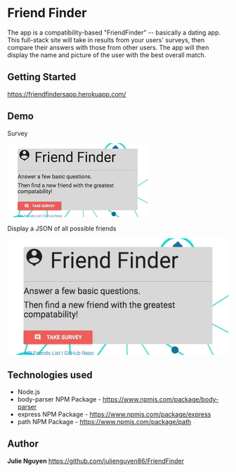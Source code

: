 # Friend Finder

 The app is a compatibility-based "FriendFinder" -- basically a dating app. This full-stack site will take in results from your users' surveys, then compare their answers with those from other users. The app will then display the name and picture of the user with the best overall match. 

## Getting Started
https://friendfindersapp.herokuapp.com/

## Demo
Survey

![Giphy](app/public/images/demo.gif)

Display a JSON of all possible friends

![Giphy](app/public/images/json.gif)


## Technologies used
- Node.js
- body-parser NPM Package - https://www.npmjs.com/package/body-parser
- express NPM Package - https://www.npmjs.com/package/express
- path NPM Package - https://www.npmjs.com/package/path


## Author
**Julie Nguyen** https://github.com/julienguyen86/FriendFinder